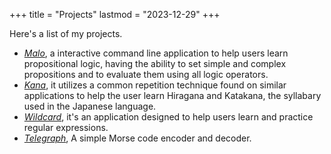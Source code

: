 +++
title = "Projects"
lastmod = "2023-12-29"
+++

Here's a list of my projects.

- *<a href="https://git.sr.ht/~fkinoshita/malo#malo" target="_blank">Malo</a>*, a interactive command line application to help users learn propositional logic, having the ability to set simple and complex propositions and to evaluate them using all logic operators.
- *<a href="https://flathub.org/apps/com.felipekinoshita.Kana" target="_blank">Kana</a>*, it utilizes a common repetition technique found on similar applications to help the user learn Hiragana and Katakana, the syllabary used in the Japanese language.
- *<a href="https://flathub.org/apps/com.felipekinoshita.Wildcard" target="_blank">Wildcard</a>*, it's an application designed to help users learn and practice regular expressions.
- *<a href="https://flathub.org/apps/io.github.fkinoshita.Telegraph" target="_blank">Telegraph</a>*, A simple Morse code encoder and decoder.
